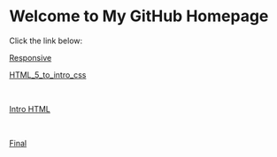 <html>
<body>
    <h1>Welcome to My GitHub Homepage</h1>
    <p>Click the link below:</p>
    <a href="https://bcdaugherty019.github.io/IntrotoGITHUB/Responsive/index.html" target="_blank">Responsive</a>


<br>


<a href="https://bcdaugherty019.github.io/IntrotoGITHUB/HTML_5_to_intro_css/home.html" target="_blank">HTML_5_to_intro_css</a>


<br>


<a href="https://bcdaugherty019.github.io/IntrotoGITHUB/Intro_to_html/home.html" target="_blank">Intro HTML</a>


<br>

<a href="https://bcdaugherty019.github.io/IntrotoGITHUB/Final/index.html" target="_blank">Final</a>


    

</body>
</html>


